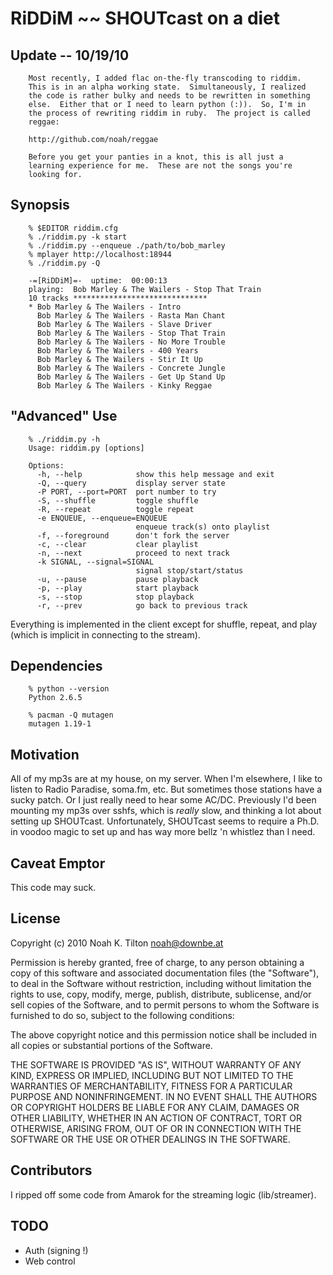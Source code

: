 RiDDiM ~~ SHOUTcast on a diet
==============================================================

Update -- 10/19/10
---------------------------------------------------------------
        Most recently, I added flac on-the-fly transcoding to riddim.
        This is in an alpha working state.  Simultaneously, I realized
        the code is rather bulky and needs to be rewritten in something
        else.  Either that or I need to learn python (:)).  So, I'm in
        the process of rewriting riddim in ruby.  The project is called
        reggae:

        http://github.com/noah/reggae

        Before you get your panties in a knot, this is all just a
        learning experience for me.  These are not the songs you're
        looking for.

Synopsis
---------------------------------------------------------------

        % $EDITOR riddim.cfg
        % ./riddim.py -k start
        % ./riddim.py --enqueue ./path/to/bob_marley
        % mplayer http://localhost:18944
        % ./riddim.py -Q     

        -=[RiDDiM]=-  uptime:  00:00:13
        playing:  Bob Marley & The Wailers - Stop That Train
        10 tracks ******************************
        * Bob Marley & The Wailers - Intro
          Bob Marley & The Wailers - Rasta Man Chant
          Bob Marley & The Wailers - Slave Driver
          Bob Marley & The Wailers - Stop That Train
          Bob Marley & The Wailers - No More Trouble
          Bob Marley & The Wailers - 400 Years
          Bob Marley & The Wailers - Stir It Up
          Bob Marley & The Wailers - Concrete Jungle
          Bob Marley & The Wailers - Get Up Stand Up
          Bob Marley & The Wailers - Kinky Reggae
 
"Advanced" Use
---------------------------------------------------------------

        % ./riddim.py -h
        Usage: riddim.py [options]

        Options:
          -h, --help            show this help message and exit
          -Q, --query           display server state
          -P PORT, --port=PORT  port number to try
          -S, --shuffle         toggle shuffle
          -R, --repeat          toggle repeat
          -e ENQUEUE, --enqueue=ENQUEUE
                                enqueue track(s) onto playlist
          -f, --foreground      don't fork the server
          -c, --clear           clear playlist
          -n, --next            proceed to next track
          -k SIGNAL, --signal=SIGNAL
                                signal stop/start/status
          -u, --pause           pause playback
          -p, --play            start playback
          -s, --stop            stop playback
          -r, --prev            go back to previous track


Everything is implemented in the client except for shuffle, repeat, and play (which is implicit in connecting to the stream).


Dependencies
---------------------------------------------------------------

        % python --version
        Python 2.6.5

        % pacman -Q mutagen  
        mutagen 1.19-1

Motivation
---------------------------------------------------------------
All of my mp3s are at my house, on my server.  When I'm elsewhere, I like to
listen to Radio Paradise, soma.fm, etc.  But sometimes those stations have a
sucky patch.  Or I just really need to hear some AC/DC.  Previously I'd been
mounting my mp3s over sshfs, which is _really_ slow, and thinking a lot about
setting up SHOUTcast.  Unfortunately, SHOUTcast seems to require a Ph.D. in
voodoo magic to set up and has way more bellz 'n whistlez than I need.


Caveat Emptor
---------------------------------------------------------------
This code may suck.


License 
---------------------------------------------------------------
Copyright (c) 2010 Noah K. Tilton <noah@downbe.at>

Permission is hereby granted, free of charge, to any person obtaining a copy
of this software and associated documentation files (the "Software"), to deal
in the Software without restriction, including without limitation the rights
to use, copy, modify, merge, publish, distribute, sublicense, and/or sell
copies of the Software, and to permit persons to whom the Software is
furnished to do so, subject to the following conditions:

The above copyright notice and this permission notice shall be included in
all copies or substantial portions of the Software.

THE SOFTWARE IS PROVIDED "AS IS", WITHOUT WARRANTY OF ANY KIND, EXPRESS OR
IMPLIED, INCLUDING BUT NOT LIMITED TO THE WARRANTIES OF MERCHANTABILITY,
FITNESS FOR A PARTICULAR PURPOSE AND NONINFRINGEMENT. IN NO EVENT SHALL THE
AUTHORS OR COPYRIGHT HOLDERS BE LIABLE FOR ANY CLAIM, DAMAGES OR OTHER
LIABILITY, WHETHER IN AN ACTION OF CONTRACT, TORT OR OTHERWISE, ARISING FROM,
OUT OF OR IN CONNECTION WITH THE SOFTWARE OR THE USE OR OTHER DEALINGS IN
THE SOFTWARE.

Contributors
---------------------------------------------------------------
I ripped off some code from Amarok for the streaming logic (lib/streamer).

TODO
---------------------------------------------------------------
+ Auth (signing !)
+ Web control
